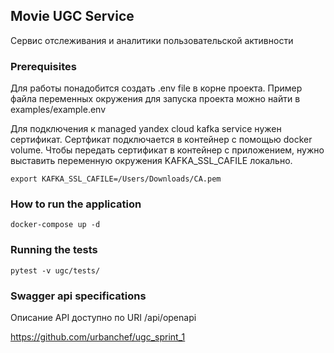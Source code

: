 ## Movie UGC Service

Сервис отслеживания и аналитики пользовательской активности

### Prerequisites

Для работы понадобится создать .env file в корне проекта.
Пример файла переменных окружения для запуска проекта можно найти в examples/example.env

Для подключения к managed yandex cloud kafka service нужен сертификат.
Сертфикат подключается в контейнер с помощью docker volume.
Чтобы передать сертификат в контейнер с приложением, нужно выставить переменную окружения KAFKA_SSL_CAFILE локально. 

```shell
export KAFKA_SSL_CAFILE=/Users/Downloads/CA.pem
```

### How to run the application

```
docker-compose up -d 
```

### Running the tests

```
pytest -v ugc/tests/
```


### Swagger api specifications

Описание API доступно по URI /api/openapi


https://github.com/urbanchef/ugc_sprint_1
